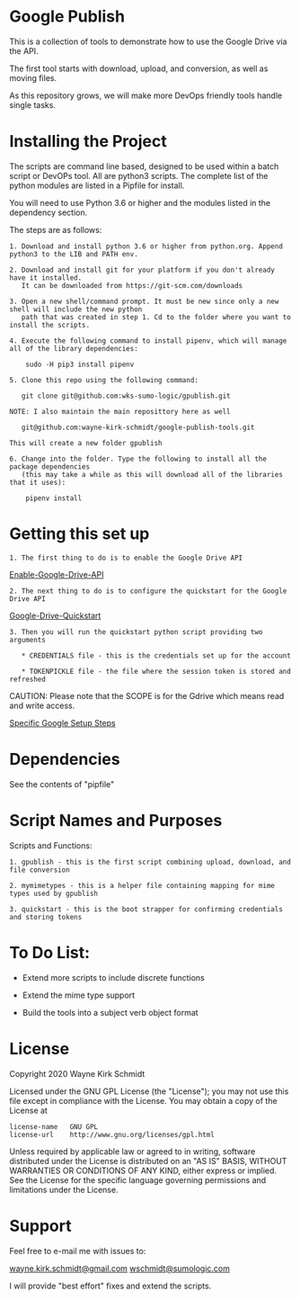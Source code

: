 
Google Publish
==============

This is a collection of tools to demonstrate how to use the Google Drive via the API.

The first tool starts with download, upload, and conversion, as well as moving files.

As this repository grows, we will make more DevOps friendly tools handle single tasks.

Installing the Project
======================

The scripts are command line based, designed to be used within a batch script or DevOPs tool.
All are python3 scripts. The complete list of the python modules are listed in a Pipfile for install.

You will need to use Python 3.6 or higher and the modules listed in the dependency section.  

The steps are as follows: 

    1. Download and install python 3.6 or higher from python.org. Append python3 to the LIB and PATH env.

    2. Download and install git for your platform if you don't already have it installed.
       It can be downloaded from https://git-scm.com/downloads
    
    3. Open a new shell/command prompt. It must be new since only a new shell will include the new python 
       path that was created in step 1. Cd to the folder where you want to install the scripts.
    
    4. Execute the following command to install pipenv, which will manage all of the library dependencies:
    
        sudo -H pip3 install pipenv 
 
    5. Clone this repo using the following command:
    
       git clone git@github.com:wks-sumo-logic/gpublish.git

    NOTE: I also maintain the main reposittory here as well

       git@github.com:wayne-kirk-schmidt/google-publish-tools.git

    This will create a new folder gpublish
    
    6. Change into the folder. Type the following to install all the package dependencies 
       (this may take a while as this will download all of the libraries that it uses):

        pipenv install
        
Getting this set up
===================

    1. The first thing to do is to enable the Google Drive API

[Enable-Google-Drive-API](https://developers.google.com/drive/api/v3/enable-drive-api)


    2. The next thing to do is to configure the quickstart for the Google Drive API

[Google-Drive-Quickstart](https://developers.google.com/drive/api/v3/quickstart/python)

    3. Then you will run the quickstart python script providing two arguments

       * CREDENTIALS file - this is the credentials set up for the account

       * TOKENPICKLE file - the file where the session token is stored and refreshed

CAUTION: Please note that the SCOPE is for the Gdrive which means read and write access.

[Specific Google Setup Steps](https://github.com/wks-sumo-logic/gpublish/blob/master/doc/GSETUP.md)

Dependencies
============

See the contents of "pipfile"

Script Names and Purposes
=========================

Scripts and Functions:

    1. gpublish - this is the first script combining upload, download, and file conversion

    2. mymimetypes - this is a helper file containing mapping for mime types used by gpublish

    3. quickstart - this is the boot strapper for confirming credentials and storing tokens

To Do List:
===========

* Extend more scripts to include discrete functions

* Extend the mime type support

* Build the tools into a subject verb object format

License
=======

Copyright 2020 Wayne Kirk Schmidt

Licensed under the GNU GPL License (the "License");
you may not use this file except in compliance with the License.
You may obtain a copy of the License at

    license-name   GNU GPL
    license-url    http://www.gnu.org/licenses/gpl.html

Unless required by applicable law or agreed to in writing, software
distributed under the License is distributed on an "AS IS" BASIS,
WITHOUT WARRANTIES OR CONDITIONS OF ANY KIND, either express or implied.
See the License for the specific language governing permissions and
limitations under the License.

Support
=======

Feel free to e-mail me with issues to: 

wayne.kirk.schmidt@gmail.com
wschmidt@sumologic.com

I will provide "best effort" fixes and extend the scripts.
